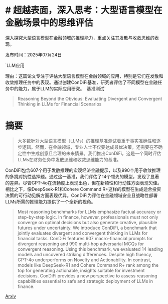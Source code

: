 # # **超越表面，深入思考：大型语言模型在金融场景中的思维评估**

深入探究大型语言模型在金融领域的推理能力，重点关注其发散与收敛思维的表现。

发布时间：2025年07月24日

`LLM应用

理由：这篇论文专注于评估大型语言模型在金融领域的应用，特别是它们在发散和收敛推理任务中的表现。通过创建ConDiFi基准，研究者评估了不同模型在金融任务中的能力，属于LLM的实际应用研究。` `基准测试`

> Reasoning Beyond the Obvious: Evaluating Divergent and Convergent Thinking in LLMs for Financial Scenarios

# 摘要

> 大多数针对大型语言模型（LLMs）的推理基准测试着重于事实准确性和逐步逻辑。然而，在金融领域，专业人士不仅要达成最优决策，还需要在不确定性中生成创意且合理的未来情景。我们推出ConDiFi，这是一个同时评估LLMs在财务任务中发散思维和收敛思维能力的基准。

ConDiFi包含607个用于发散推理的宏观经济金融提示，以及990个用于收敛推理的多跳对抗性选择题。通过这一基准，我们评估了14个领先的模型，发现了显著的差异。尽管GPT-4o在流畅度上表现出色，但在新颖性和行动性方面表现欠佳。相比之下，像DeepSeek-R1和Cohere Command R+这样的模型在生成适合投资决策的可行动见解方面表现优异。ConDiFi为评估在金融领域安全且战略性部署LLMs所需的推理能力提供了一个全新的视角。

> Most reasoning benchmarks for LLMs emphasize factual accuracy or step-by-step logic. In finance, however, professionals must not only converge on optimal decisions but also generate creative, plausible futures under uncertainty. We introduce ConDiFi, a benchmark that jointly evaluates divergent and convergent thinking in LLMs for financial tasks.
  ConDiFi features 607 macro-financial prompts for divergent reasoning and 990 multi-hop adversarial MCQs for convergent reasoning. Using this benchmark, we evaluated 14 leading models and uncovered striking differences. Despite high fluency, GPT-4o underperforms on Novelty and Actionability. In contrast, models like DeepSeek-R1 and Cohere Command R+ rank among the top for generating actionable, insights suitable for investment decisions. ConDiFi provides a new perspective to assess reasoning capabilities essential to safe and strategic deployment of LLMs in finance.

[Arxiv](https://arxiv.org/abs/2507.18368)